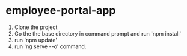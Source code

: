 # employee-portal-app

1. Clone the project
2. Go the the base directory in command prompt and run 'npm install'
3. run 'npm update'
4. run 'ng serve --o' command.
